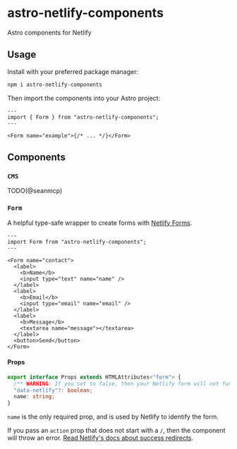 # astro-netlify-components

Astro components for Netlify

## Usage

Install with your preferred package manager:

```bash
npm i astro-netlify-components
```

Then import the components into your Astro project:

```astro
---
import { Form } from "astro-netlify-components";
---

<Form name="example">{/* ... */}</Form>
```

## Components

### `CMS`

TODO(@seanmcp)

### `Form`

A helpful type-safe wrapper to create forms with [Netlify Forms](https://docs.netlify.com/forms/setup/).

```astro
---
import Form from "astro-netlify-components";
---

<Form name="contact">
  <label>
    <b>Name</b>
    <input type="text" name="name" />
  </label>
  <label>
    <b>Email</b>
    <input type="email" name="email" />
  </label>
  <label>
    <b>Message</b>
    <textarea name="message"></textarea>
  </label>
  <button>Send</button>
</Form>
```

#### Props

```ts
export interface Props extends HTMLAttributes<"form"> {
  /** WARNING: If you set to false, then your Netlify form will not function. */
  "data-netlify"?: boolean;
  name: string;
}
```

`name` is the only required prop, and is used by Netlify to identify the form.

If you pass an `action` prop that does not start with a `/`, then the component will throw an error. [Read Netlify's docs about success redirects](https://docs.netlify.com/forms/setup/#success-messages).
